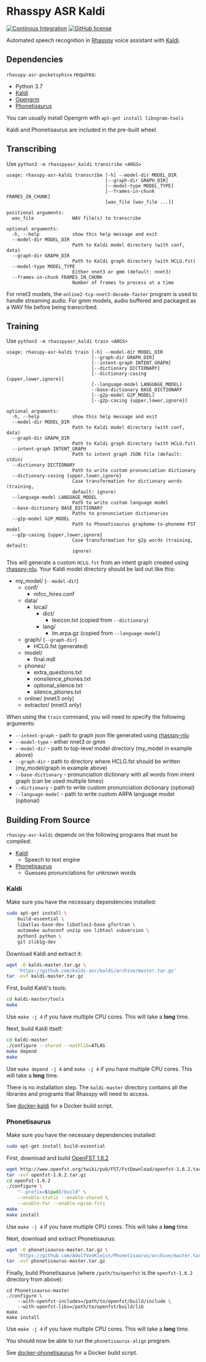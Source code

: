 # Rhasspy ASR Kaldi

[![Continous Integration](https://github.com/rhasspy/rhasspy-asr-kaldi/workflows/Tests/badge.svg)](https://github.com/rhasspy/rhasspy-asr-kaldi/actions)
[![GitHub license](https://img.shields.io/github/license/rhasspy/rhasspy-asr-kaldi.svg)](https://github.com/rhasspy/rhasspy-asr-kaldi/blob/master/LICENSE)

Automated speech recognition in [Rhasspy](https://github.com/synesthesiam/rhasspy) voice assistant with [Kaldi](http://kaldi-asr.org).

## Dependencies

`rhasspy-asr-pocketsphinx` requires:

* Python 3.7
* [Kaldi](https://kaldi-asr.org)
* [Opengrm](http://www.opengrm.org/twiki/bin/view/GRM/NGramLibrary)
* [Phonetisaurus](https://github.com/AdolfVonKleist/Phonetisaurus)

You can usually install Opengrm with `apt-get install libngram-tools`

Kaldi and Phonetisaurus are included in the pre-built wheel.

## Transcribing

Use `python3 -m rhasspyasr_kaldi transcribe <ARGS>`

```
usage: rhasspy-asr-kaldi transcribe [-h] --model-dir MODEL_DIR
                                    [--graph-dir GRAPH_DIR]
                                    [--model-type MODEL_TYPE]
                                    [--frames-in-chunk FRAMES_IN_CHUNK]
                                    [wav_file [wav_file ...]]

positional arguments:
  wav_file              WAV file(s) to transcribe

optional arguments:
  -h, --help            show this help message and exit
  --model-dir MODEL_DIR
                        Path to Kaldi model directory (with conf, data)
  --graph-dir GRAPH_DIR
                        Path to Kaldi graph directory (with HCLG.fst)
  --model-type MODEL_TYPE
                        Either nnet3 or gmm (default: nnet3)
  --frames-in-chunk FRAMES_IN_CHUNK
                        Number of frames to process at a time
```

For nnet3 models, the `online2-tcp-nnet3-decode-faster` program is used to handle streaming audio. For gmm models, audio buffered and packaged as a WAV file before being transcribed.

## Training

Use `python3 -m rhasspyasr_kaldi train <ARGS>`

```
usage: rhasspy-asr-kaldi train [-h] --model-dir MODEL_DIR
                               [--graph-dir GRAPH_DIR]
                               [--intent-graph INTENT_GRAPH]
                               [--dictionary DICTIONARY]
                               [--dictionary-casing {upper,lower,ignore}]
                               [--language-model LANGUAGE_MODEL]
                               --base-dictionary BASE_DICTIONARY
                               [--g2p-model G2P_MODEL]
                               [--g2p-casing {upper,lower,ignore}]

optional arguments:
  -h, --help            show this help message and exit
  --model-dir MODEL_DIR
                        Path to Kaldi model directory (with conf, data)
  --graph-dir GRAPH_DIR
                        Path to Kaldi graph directory (with HCLG.fst)
  --intent-graph INTENT_GRAPH
                        Path to intent graph JSON file (default: stdin)
  --dictionary DICTIONARY
                        Path to write custom pronunciation dictionary
  --dictionary-casing {upper,lower,ignore}
                        Case transformation for dictionary words (training,
                        default: ignore)
  --language-model LANGUAGE_MODEL
                        Path to write custom language model
  --base-dictionary BASE_DICTIONARY
                        Paths to pronunciation dictionaries
  --g2p-model G2P_MODEL
                        Path to Phonetisaurus grapheme-to-phoneme FST model
  --g2p-casing {upper,lower,ignore}
                        Case transformation for g2p words (training, default:
                        ignore)
```

This will generate a custom `HCLG.fst` from an intent graph created using [rhasspy-nlu](https://github.com/rhasspy/rhasspy-nlu). Your Kaldi model directory should be laid out like this:

* my_model/  (`--model-dir`)
    * conf/
        * mfcc_hires.conf
    * data/
        * local/
            * dict/
                * lexicon.txt (copied from `--dictionary`)
            * lang/
                * lm.arpa.gz (copied from `--language-model`)
    * graph/ (`--graph-dir`)
        * HCLG.fst (generated)
    * model/
        * final.mdl
    * phones/
        * extra_questions.txt
        * nonsilence_phones.txt
        * optional_silence.txt
        * silence_phones.txt
    * online/ (nnet3 only)
    * extractor/ (nnet3 only)

When using the `train` command, you will need to specify the following arguments:

* `--intent-graph` - path to graph json file generated using [rhasspy-nlu](https://github.com/rhasspy/rhasspy-nlu)
* `--model-type` - either nnet3 or gmm
* `--model-dir` - path to top-level model directory (my_model in example above)
* `--graph-dir` - path to directory where HCLG.fst should be written (my_model/graph in example above)
* `--base-dictionary` - pronunciation dictionary with all words from intent graph (can be used multiple times)
* `--dictionary` - path to write custom pronunciation dictionary (optional)
* `--language-model` - path to write custom ARPA language model (optional)

## Building From Source

`rhasspy-asr-kaldi` depends on the following programs that must be compiled:

* [Kaldi](http://kaldi-asr.org)
    * Speech to text engine
* [Phonetisaurus](https://github.com/AdolfVonKleist/Phonetisaurus)
    * Guesses pronunciations for unknown words

### Kaldi

Make sure you have the necessary dependencies installed:

```bash
sudo apt-get install \
    build-essential \
    libatlas-base-dev libatlas3-base gfortran \
    automake autoconf unzip sox libtool subversion \
    python3 python \
    git zlib1g-dev
```

Download Kaldi and extract it:

```bash
wget -O kaldi-master.tar.gz \
    'https://github.com/kaldi-asr/kaldi/archive/master.tar.gz'
tar -xvf kaldi-master.tar.gz
```

First, build Kaldi's tools:

```bash
cd kaldi-master/tools
make
```

Use `make -j 4` if you have multiple CPU cores. This will take a **long** time.

Next, build Kaldi itself:

```bash
cd kaldi-master
./configure --shared --mathlib=ATLAS
make depend
make
```

Use `make depend -j 4` and `make -j 4` if you have multiple CPU cores. This will take a **long** time.

There is no installation step. The `kaldi-master` directory contains all the libraries and programs that Rhasspy will need to access.

See [docker-kaldi](https://github.com/synesthesiam/docker-kaldi) for a Docker build script.

### Phonetisaurus

Make sure you have the necessary dependencies installed:

```bash
sudo apt-get install build-essential
```

First, download and build [OpenFST 1.6.2](http://www.openfst.org/)

```bash
wget http://www.openfst.org/twiki/pub/FST/FstDownload/openfst-1.6.2.tar.gz
tar -xvf openfst-1.6.2.tar.gz
cd openfst-1.6.2
./configure \
    "--prefix=$(pwd)/build" \
    --enable-static --enable-shared \
    --enable-far --enable-ngram-fsts
make
make install
```

Use `make -j 4` if you have multiple CPU cores. This will take a **long** time.

Next, download and extract Phonetisaurus:

```bash
wget -O phonetisaurus-master.tar.gz \
    'https://github.com/AdolfVonKleist/Phonetisaurus/archive/master.tar.gz'
tar -xvf phonetisaurus-master.tar.gz
```

Finally, build Phonetisaurus (where `/path/to/openfst` is the `openfst-1.6.2` directory from above):

```
cd Phonetisaurus-master
./configure \
    --with-openfst-includes=/path/to/openfst/build/include \
    --with-openfst-libs=/path/to/openfst/build/lib
make
make install
```

Use `make -j 4` if you have multiple CPU cores. This will take a **long** time.

You should now be able to run the `phonetisaurus-align` program.

See [docker-phonetisaurus](https://github.com/synesthesiam/docker-phonetisaurus) for a Docker build script.
